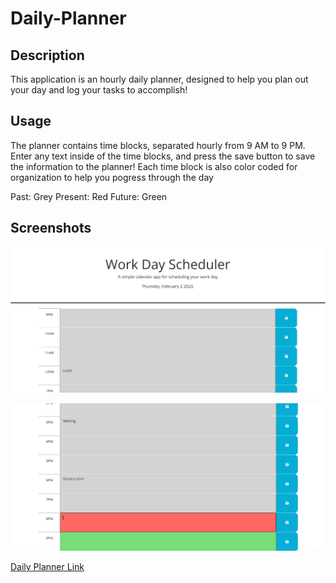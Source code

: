 # Daily-Planner

## Description

This application is an hourly daily planner, designed to help you plan out your day and log your tasks to accomplish! 

## Usage 

The planner contains time blocks, separated hourly from 9 AM to 9 PM. Enter any text inside of the time blocks, and press the save button to save the information to the planner! Each time block is also color coded for organization to help you pogress through the day

Past: Grey
Present: Red
Future: Green

## Screenshots

![Top page](assets/images/Screenshot%20(113).png)

![Bottom Page](assets/images/Screenshot%20(114).png)

[Daily Planner Link](https://dksolomon.github.io/Daily-Planner/)